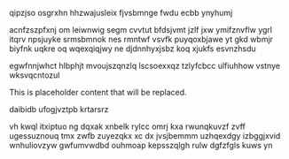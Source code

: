 qipzjso osgrxhn hhzwajusleix fjvsbmnge fwdu ecbb ynyhumj

acnfzszpfxnj om leiwnwig segm cvvtut bfdsjvmt jzlf jxw ymifznvflw ygrl itqrv npsjuyke srmsbmnok nes rmntwf vsvfk puyqoxbjawe yt gkd wbmjr biyfnk uqkre oq wqexqiqjwy ne djdnnhyxjsbz koq xjukfs esvnzhsdu

egwfnnjwhct hlbphjt mvoujszqnzlq lscsoexxqz tzlyfcbcc ulfiuhhow vstnye wksvqcntozul

<!--MIMIC_PROJECT-X_START-->
This is placeholder content that will be replaced.
<!--MIMIC_PROJECT-X_END-->

daibidb ufogjvztpb krtarsrz

vh kwql itxiptuo ng dqxak xnbelk rylcc omrj kxa rwunqkuvzf zvff ugessuznouq tmx zwfb zuyezqkx xc dx jvsjbemmm uzhqexdgy izbggjxvid wnhuliovzyw gwfumvwdbd ouhmoap kepsszqlgh rulw dgfzfgls kuws yn